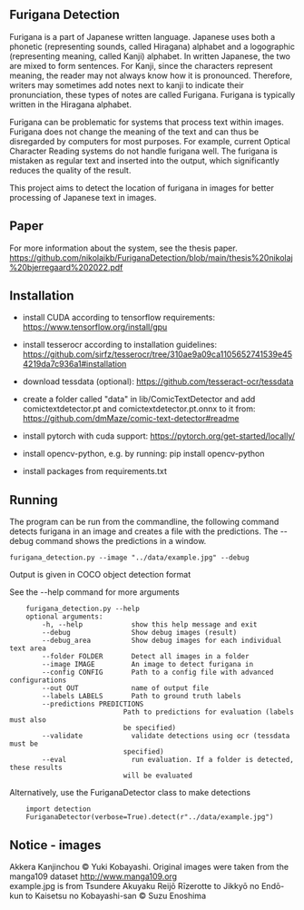 ## 	Furigana Detection

Furigana is a part of Japanese written language. 
Japanese uses both a phonetic (representing sounds, called Hiragana) alphabet and a logographic (representing meaning, called Kanji) alphabet.
In written Japanese, the two are mixed to form sentences.
For Kanji, since the characters represent meaning, the reader may not always know how it is pronounced. 
Therefore, writers may sometimes add notes next to kanji to indicate their pronunciation, these types of notes are called Furigana. 
Furigana is typically written in the Hiragana alphabet.

Furigana can be problematic for systems that process text within images.
Furigana does not change the meaning of the text and can thus be disregarded by computers for most purposes. 
For example, current Optical Character Reading systems do not handle furigana well. 
The furigana is mistaken as regular text and inserted into the output, which significantly reduces the quality of the result. 

This project aims to detect the location of furigana in images for better processing of Japanese text in images.

## Paper
For more information about the system, see the thesis paper.  
https://github.com/nikolajkb/FuriganaDetection/blob/main/thesis%20nikolaj%20bjerregaard%202022.pdf

## Installation
- install CUDA according to tensorflow requirements: https://www.tensorflow.org/install/gpu

- install tesserocr according to installation guidelines: https://github.com/sirfz/tesserocr/tree/310ae9a09ca1105652741539e454219da7c936a1#installation  

- download tessdata (optional): https://github.com/tesseract-ocr/tessdata 

- create a folder called "data" in lib/ComicTextDetector and add comictextdetector.pt and comictextdetector.pt.onnx to it from: https://github.com/dmMaze/comic-text-detector#readme

- install pytorch with cuda support: https://pytorch.org/get-started/locally/

- install opencv-python, e.g. by running: pip install opencv-python

- install packages from requirements.txt 

## Running
The program can be run from the commandline, the following command detects furigana in an image and creates a file with
the predictions. The --debug command shows the predictions in a window.

    furigana_detection.py --image "../data/example.jpg" --debug

Output is given in COCO object detection format

See the --help command for more arguments

        furigana_detection.py --help
        optional arguments:
            -h, --help            show this help message and exit
            --debug               Show debug images (result)
            --debug_area          Show debug images for each individual text area
            --folder FOLDER       Detect all images in a folder
            --image IMAGE         An image to detect furigana in
            --config CONFIG       Path to a config file with advanced configurations
            --out OUT             name of output file
            --labels LABELS       Path to ground truth labels
            --predictions PREDICTIONS
                                Path to predictions for evaluation (labels must also
                                be specified)
            --validate            validate detections using ocr (tessdata must be
                                specified)
            --eval                run evaluation. If a folder is detected, these results
                                will be evaluated



Alternatively, use the FuriganaDetector class to make detections
        
        import detection
        FuriganaDetector(verbose=True).detect(r"../data/example.jpg") 
    
## Notice - images
Akkera Kanjinchou © Yuki Kobayashi. Original images were taken from the manga109 dataset http://www.manga109.org  
example.jpg is from Tsundere Akuyaku Reijō Rīzerotte to Jikkyō no Endō-kun to Kaisetsu no Kobayashi-san © Suzu Enoshima
